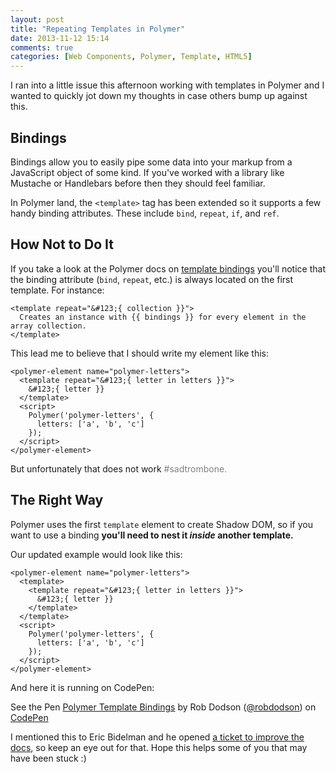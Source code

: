 ```yaml
---
layout: post
title: "Repeating Templates in Polymer"
date: 2013-11-12 15:14
comments: true
categories: [Web Components, Polymer, Template, HTML5]
---
```


I ran into a little issue this afternoon working with templates in Polymer and I wanted to quickly jot down my thoughts in case others bump up against this.

<!-- more -->

## Bindings

Bindings allow you to easily pipe some data into your markup from a JavaScript object of some kind. If you've worked with a library like Mustache or Handlebars before then they should feel familiar.

In Polymer land, the `<template>` tag has been extended so it supports a few handy binding attributes. These include `bind`, `repeat`, `if`, and `ref`.

## How Not to Do It

If you take a look at the Polymer docs on [template bindings](http://www.polymer-project.org/platform/template.html) you'll notice that the binding attribute (`bind`, `repeat`, etc.) is always located on the first template. For instance:

```
<template repeat="&#123;{ collection }}">
  Creates an instance with {{ bindings }} for every element in the array collection.
</template>
```

This lead me to believe that I should write my element like this:

```
<polymer-element name="polymer-letters">
  <template repeat="&#123;{ letter in letters }}">
    &#123;{ letter }}
  </template>
  <script>
    Polymer('polymer-letters', {
      letters: ['a', 'b', 'c']
    });
  </script>
</polymer-element>
```

But unfortunately that does not work <span style="color: grey;">#sadtrombone.</span>

## The Right Way

Polymer uses the first `template` element to create Shadow DOM, so if you want to use a binding **you'll need to nest it *inside* another template.**

Our updated example would look like this:

```
<polymer-element name="polymer-letters">
  <template>
    <template repeat="&#123;{ letter in letters }}">
      &#123;{ letter }}
    </template>
  </template>
  <script>
    Polymer('polymer-letters', {
      letters: ['a', 'b', 'c']
    });
  </script>
</polymer-element>
```

And here it is running on CodePen:

<p data-height="268" data-theme-id="0" data-slug-hash="wxrqf" data-user="robdodson" data-default-tab="html" class='codepen'>See the Pen <a href='http://codepen.io/robdodson/pen/wxrqf'>Polymer Template Bindings</a> by Rob Dodson (<a href='http://codepen.io/robdodson'>@robdodson</a>) on <a href='http://codepen.io'>CodePen</a></p>
<script async src="//codepen.io/assets/embed/ei.js"></script>

I mentioned this to Eric Bidelman and he opened [a ticket to improve the docs](https://github.com/Polymer/docs/issues/191), so keep an eye out for that. Hope this helps some of you that may have been stuck :)